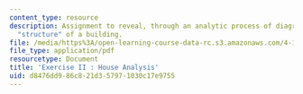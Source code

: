 ```yaml
---
content_type: resource
description: Assignment to reveal, through an analytic process of diagramming, the
  "structure" of a building.
file: /media/https%3A/open-learning-course-data-rc.s3.amazonaws.com/4-195-special-problems-in-architectural-design-spring-2005/d8476dd986c821d357971030c17e9755_ex2.pdf
file_type: application/pdf
resourcetype: Document
title: 'Exercise II : House Analysis'
uid: d8476dd9-86c8-21d3-5797-1030c17e9755
---
```

